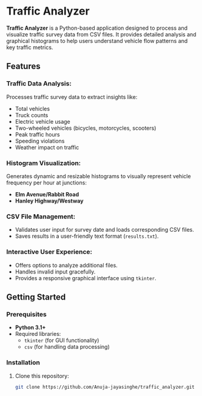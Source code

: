 # Traffic Analyzer

**Traffic Analyzer** is a Python-based application designed to process and visualize traffic survey data from CSV files. It provides detailed analysis and graphical histograms to help users understand vehicle flow patterns and key traffic metrics.

## Features

### Traffic Data Analysis:
Processes traffic survey data to extract insights like:
- Total vehicles
- Truck counts
- Electric vehicle usage
- Two-wheeled vehicles (bicycles, motorcycles, scooters)
- Peak traffic hours
- Speeding violations
- Weather impact on traffic

### Histogram Visualization:
Generates dynamic and resizable histograms to visually represent vehicle frequency per hour at junctions:
- **Elm Avenue/Rabbit Road**
- **Hanley Highway/Westway**

### CSV File Management:
- Validates user input for survey date and loads corresponding CSV files.
- Saves results in a user-friendly text format (`results.txt`).

### Interactive User Experience:
- Offers options to analyze additional files.
- Handles invalid input gracefully.
- Provides a responsive graphical interface using `tkinter`.

## Getting Started

### Prerequisites
- **Python 3.1+**
- Required libraries:
  - `tkinter` (for GUI functionality)
  - `csv` (for handling data processing)

### Installation
1. Clone this repository:
   ```bash
   git clone https://github.com/Anuja-jayasinghe/traffic_analyzer.git
